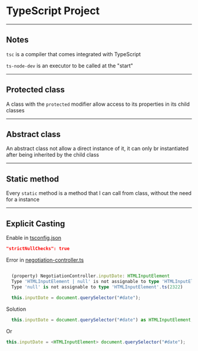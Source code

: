 # TypeScript Project
---
## Notes

`tsc`  is a compiler that comes integrated with TypeScript

`ts-node-dev`  is an executor to be called at the "start"

---
## Protected class

A class with the `protected` modifier allow access to its properties in its child classes

---
## Abstract class

An abstract class not allow a direct instance of it, it can only br instantiated after being inherited by the child class

---
## Static method

Every `static` method is a method that I can call from class, without the need for a instance

---
## Explicit Casting


Enable in
[tsconfig.json](//tsconfig.json)  
```JSON
"strictNullChecks": true
```


Error in
[negotiation-controller.ts](//app/controllers/negotiation-controller.ts)
```typescript

  (property) NegotiationController.inputDate: HTMLInputElement
  Type 'HTMLInputElement | null' is not assignable to type 'HTMLInputElement'.
  Type 'null' is not assignable to type 'HTMLInputElement'.ts(2322) 
    
  this.inputDate = document.querySelector("#date");
```

Solution
```typescript
  this.inputDate = document.querySelector("#date") as HTMLInputElement;
```
Or
```typescript
this.inputDate = <HTMLInputElement> document.querySelector("#date");
```